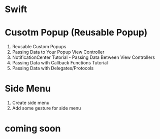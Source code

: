 # Swift

# Cusotm Popup (Reusable Popup)
1. Reusable Custom Popups
2. Passing Data to Your Popup View Controller
3. NotificationCenter Tutorial - Passing Data Between View Controllers
4. Passing Data with Callback Functions Tutorial
5. Passing Data with Delegates/Protocols

# Side Menu
1. Create side menu
2. Add some gesture for side menu

# coming soon
